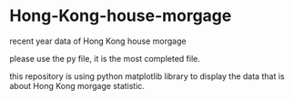 # Hong-Kong-house-morgage
recent year data of Hong Kong house morgage

please use the py file, it is the most completed file.

this repository is using python matplotlib library to display the data that is about Hong Kong morgage statistic.
